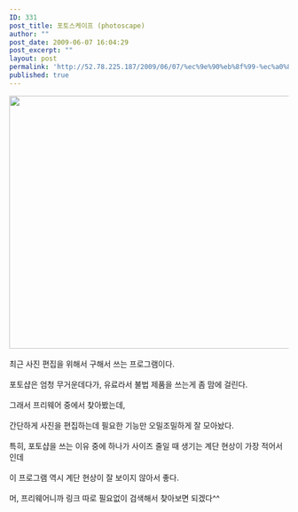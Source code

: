 ```yaml
---
ID: 331
post_title: 포토스케이프 (photoscape)
author: ""
post_date: 2009-06-07 16:04:29
post_excerpt: ""
layout: post
permalink: 'http://52.78.225.187/2009/06/07/%ec%9e%90%eb%8f%99-%ec%a0%80%ec%9e%a5-%eb%ac%b8%ec%84%9c111/'
published: true
---
```

<img src="http://52.78.225.187/wp-content/uploads/1/1640127407.bmp" width="582" height="456" /><BR><BR>최근 사진 편집을 위해서 구해서 쓰는 프로그램이다.<BR><BR>포토샵은 엄청 무거운데다가, 유료라서 불법 제품을 쓰는게 좀 맘에 걸린다.<BR><BR>그래서 프리웨어 중에서 찾아봤는데,<BR><BR>간단하게 사진을 편집하는데 필요한 기능만 오밀조밀하게 잘 모아놨다.<BR><BR>특히, 포토샵을 쓰는 이유 중에 하나가 사이즈 줄일 때 생기는 계단 현상이 가장 적어서인데<BR><BR>이 프로그램 역시 계단 현상이 잘 보이지 않아서 좋다.<BR><BR>머, 프리웨어니까 링크 따로 필요없이 검색해서 찾아보면 되겠다^^
